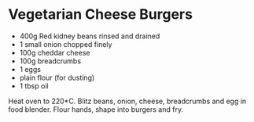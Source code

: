 # Vegetarian Cheese Burgers

* 400g Red kidney beans rinsed and drained
* 1 small onion chopped finely
* 100g cheddar cheese
* 100g breadcrumbs
* 1 eggs
* plain flour (for dusting)
* 1 tbsp oil

Heat oven to 220*C. Blitz beans, onion, cheese, breadcrumbs and egg in food blender. Flour hands, shape into burgers and fry.
